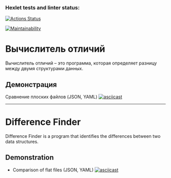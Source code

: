 ### Hexlet tests and linter status:
[![Actions Status](https://github.com/rssolgaleo/python-project-50/actions/workflows/hexlet-check.yml/badge.svg)](https://github.com/rssolgaleo/python-project-50/actions)

[![Maintainability](https://api.codeclimate.com/v1/badges/3de92b6602273504cee1/maintainability)](https://codeclimate.com/github/rssolgaleo/python-project-50/maintainability)

# Вычислитель отличий

Вычислитель отличий – это программа, которая определяет разницу между двумя структурами данных.

## Демонстрация
Сравнение плоских файлов (JSON, YAML)
[![asciicast](https://asciinema.org/a/688319.svg)](https://asciinema.org/a/688319)
   
---

# Difference Finder

Difference Finder is a program that identifies the differences between two data structures.

## Demonstration
* Comparison of flat files (JSON, YAML)
[![asciicast](https://asciinema.org/a/688319.svg)](https://asciinema.org/a/688319)
